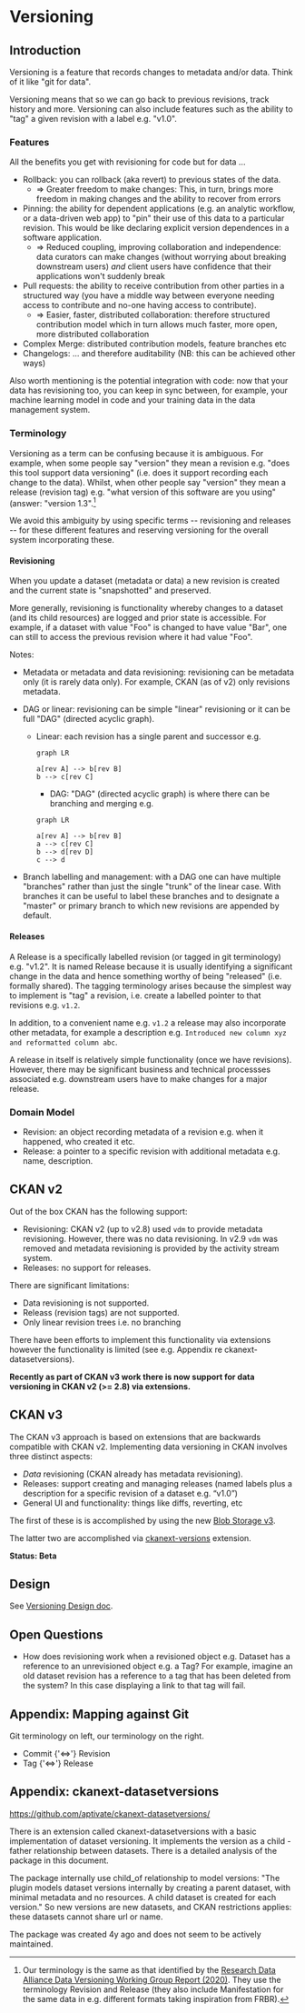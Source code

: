 # Versioning

## Introduction

Versioning is a feature that records changes to metadata and/or data. Think of it like "git for data".

Versioning means that so we can go back to previous revisions, track history and more. Versioning can also include features such as the ability to "tag" a given revision with a label e.g. "v1.0".

### Features

All the benefits you get with revisioning for code but for data ...

* Rollback: you can rollback (aka revert) to previous states of the data.
  * => Greater freedom to make changes: This, in turn, brings more freedom in making changes and the ability to recover from errors
* Pinning: the ability for dependent applications (e.g. an analytic workflow, or a data-driven web app) to "pin" their use of this data to a particular revision. This would be like declaring explicit version dependences in a software application.
  * => Reduced coupling, improving collaboration and independence: data curators can make changes (without worrying about breaking downstream users) *and* client users have confidence that their applications won't suddenly break
* Pull requests: the ability to receive contribution from other parties in a structured way (you have a middle way between everyone needing access to contribute and no-one having access to contribute).
  * => Easier, faster, distributed collaboration: therefore structured contribution model which in turn allows much faster, more open, more distributed collaboration
* Complex Merge: distributed contribution models, feature branches etc
* Changelogs: ... and therefore auditability (NB: this can be achieved other ways)

Also worth mentioning is the potential integration with code: now that your data has revisioning too, you can keep in sync between, for example, your machine learning model in code and your training data in the data management system.

### Terminology

Versioning as a term can be confusing because it is ambiguous. For example, when some people say "version" they mean a revision e.g. "does this tool support data versioning" (i.e. does it support recording each change to the data). Whilst, when other people say "version" they mean a release (revision tag) e.g. "what version of this software are you using" (answer: "version 1.3".[^rda]

We avoid this ambiguity by using specific terms -- revisioning and releases -- for these different features and reserving versioning for the overall system incorporating these.

[^rda]: Our terminology is the same as that identified by the [Research Data Alliance Data Versioning Working Group Report (2020)][rda-report]. They use the terminology Revision and Release (they also include Manifestation for the same data in e.g. different formats taking inspiration from FRBR).

[rda-report]: https://www.rd-alliance.org/group/data-versioning-wg/outcomes/principles-and-best-practices-data-versioning-all-data-sets-big

#### Revisioning

When you update a dataset (metadata or data) a new revision is created and the current state is "snapshotted" and preserved.

More generally, revisioning is functionality whereby changes to a dataset (and its child resources) are logged and prior state is accessible. For example, if a dataset with value "Foo" is changed to have value "Bar", one can still to access the previous revision where it had value "Foo".

Notes:

* Metadata or metadata and data revisioning: revisioning can be metadata only (it is rarely data only). For example, CKAN (as of v2) only revisions metadata.
* DAG or linear: revisioning can be simple "linear" revisioning or it can be full "DAG" (directed acyclic graph).
  * Linear: each revision has a single parent and successor e.g.

    ```mermaid
    graph LR

    a[rev A] --> b[rev B]
    b --> c[rev C]
    ```

    * DAG: "DAG" (directed acyclic graph) is where there can be branching and merging e.g.

    ```mermaid
    graph LR

    a[rev A] --> b[rev B]
    a --> c[rev C]
    b --> d[rev D]
    c --> d
    ```

* Branch labelling and management: with a DAG one can have multiple "branches" rather than just the single "trunk" of the linear case. With branches it can be useful to label these branches and to designate a "master" or primary branch to which new revisions are appended by default.

#### Releases

A Release is a specifically labelled revision (or tagged in git terminology) e.g. "v1.2". It is named Release because it is usually identifying a significant change in the data and hence something worthy of being "released" (i.e. formally shared). The tagging terminology arises because the simplest way to implement is "tag" a revision, i.e. create a labelled pointer to that revisions e.g. `v1.2`.

In addition, to a convenient name e.g. `v1.2` a release may also incorporate other metadata, for example a description e.g. `Introduced new column xyz and reformatted column abc`.

A release in itself is relatively simple functionality (once we have revisions). However, there may be significant business and technical processses associated e.g. downstream users have to make changes for a major release.

### Domain Model

* Revision: an object recording metadata of a revision e.g. when it happened, who created it etc.
* Release: a pointer to a specific revision with additional metadata e.g. name, description.

## CKAN v2

Out of the box CKAN has the following support:

* Revisioning: CKAN v2 (up to v2.8) used `vdm` to provide metadata revisioning. However, there was no data revisioning. In v2.9 `vdm` was removed and metadata revisioning is provided by the activity stream system.
* Releases: no support for releases.

There are significant limitations:

* Data revisioning is not supported.
* Releass (revision tags) are not supported.
* Only linear revision trees i.e. no branching

There have been efforts to implement this functionality via extensions however the functionality is limited (see e.g. Appendix re ckanext-datasetversions).

**Recently as part of CKAN v3 work there is now support for data versioning in CKAN v2 (>= 2.8) via extensions.**

## CKAN v3

The CKAN v3 approach is based on extensions that are backwards compatible with CKAN v2. Implementing data versioning in CKAN involves three distinct aspects:

* *Data* revisioning (CKAN already has metadata revisioning).
* Releases: support creating and managing releases (named labels plus a description for a specific revision of a dataset e.g. “v1.0”)
* General UI and functionality: things like diffs, reverting, etc

The first of these is is accomplished by using the new [Blob Storage v3](/docs/dms/blob-storage#ckan-v3).

The latter two are accomplished via [ckanext-versions][] extension.

**Status: Beta**

[ckanext-versions]: https://github.com/datopian/ckanext-versions

## Design

See [Versioning Design doc](/docs/dms/versioning/design).

## Open Questions

* How does revisioning work when a revisioned object e.g. Dataset has a reference to an unrevisioned object e.g. a Tag? For example, imagine an old dataset revision has a reference to a tag that has been deleted from the system? In this case displaying a link to that tag will fail.

## Appendix: Mapping against Git

Git terminology on left, our terminology on the right.

* Commit {'<=>'} Revision
* Tag {'<=>'} Release

## Appendix: ckanext-datasetversions

https://github.com/aptivate/ckanext-datasetversions/

There is an extension called ckanext-datasetversions with a basic implementation of dataset versioning. It implements the version as a child - father relationship between datasets. There is a detailed analysis of the package in this document.

The package internally use child_of relationship to model versions: "The plugin models dataset versions internally by creating a parent dataset, with minimal metadata and no resources. A child dataset is created for each version." So new versions are new datasets, and CKAN restrictions applies: these datasets cannot share url or name.

The package was created 4y ago and does not seem to be actively maintained.
